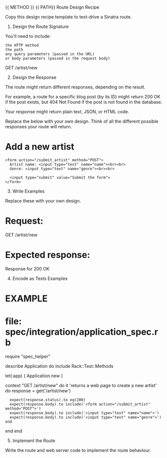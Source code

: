 {{ METHOD }} {{ PATH}} Route Design Recipe

Copy this design recipe template to test-drive a Sinatra route.
1. Design the Route Signature

You'll need to include:

    the HTTP method
    the path
    any query parameters (passed in the URL)
    or body parameters (passed in the request body)

GET /artist/new

2. Design the Response

The route might return different responses, depending on the result.

For example, a route for a specific blog post (by its ID) might return 200 OK if the post exists, but 404 Not Found if the post is not found in the database.

Your response might return plain text, JSON, or HTML code.

Replace the below with your own design. Think of all the different possible responses your route will return.

<!-- EXAMPLE -->
<!-- Response when the post is found: 200 OK -->

<html>
  <head></head>
  <body>
    <h1>Add a new artist</h1>

    <form action="/submit_artist" method="POST">
      Artist name: <input type="text" name="name"><br><br>
      Genre: <input type="text" name="genre"><br><br>

      <input type="submit" value="Submit the form">
    </form>
  </body>
</html>

3. Write Examples

Replace these with your own design.

# Request:

GET /artist/new

# Expected response:

Response for 200 OK


4. Encode as Tests Examples

# EXAMPLE
# file: spec/integration/application_spec.rb

require "spec_helper"

describe Application do
  include Rack::Test::Methods

  let(:app) { Application.new }

  context "GET /artist/new" do
    it 'returns a web page to create a new artist' do
      response = get('/artist/new')

      expect(response.status).to eq(200)
      expect(response.body).to include('<form action="/submit_artist" method="POST">')
      expect(response.body).to include('<input type="text" name="name">')
      expect(response.body).to include('<input type="text" name="genre">')
    end
  end
end

5. Implement the Route

Write the route and web server code to implement the route behaviour.